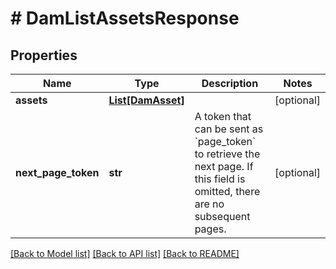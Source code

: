 # # DamListAssetsResponse


## Properties 


Name | Type | Description | Notes
------------ | ------------- | ------------- | -------------
**assets**| [**List[DamAsset]**](DamAsset.md) |   | [optional]
**next_page_token**| **str** | A token that can be sent as &#x60;page_token&#x60; to retrieve the next page. If this field is omitted, there are no subsequent pages.  | [optional]


[[Back to Model list]](../../README.md#models) [[Back to API list]](../../README.md#endpoints) [[Back to README]](../../README.md)

